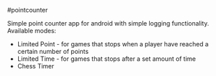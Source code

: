 #pointcounter

Simple point counter app for android with simple logging functionality. Available modes:
 - Limited Point - for games that stops when a player have reached a certain number of points
 - Limited Time - for games that stops after a set amount of time
 - Chess Timer
